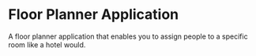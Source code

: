 # Floor Planner Application
A floor planner application that enables you to assign people to a specific room like a hotel would.
